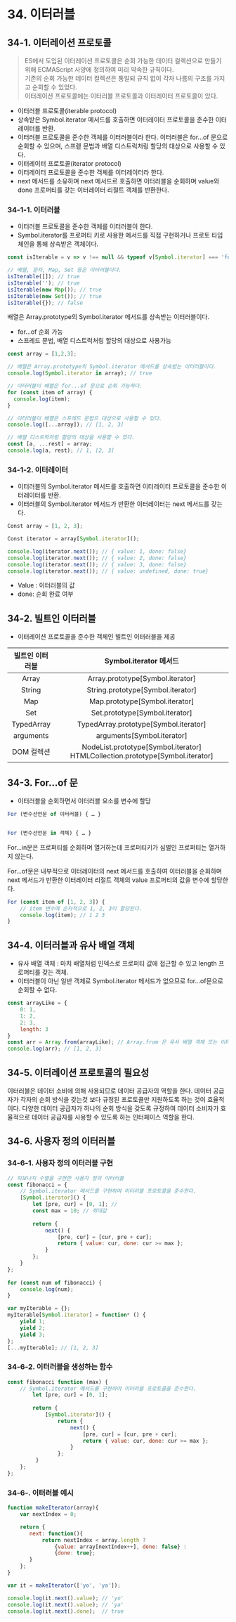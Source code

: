 # 34. 이터러블

## 34-1. 이터레이션 프로토콜

> ES에서 도입된 이터레이션 프로토콜은 순회 가능한 데이터 컬렉션으로 만들기 위해 ECMAScript 사양에 정의하여 미리 약속한 규칙이다.  
> 기존의 순회 가능한 데이터 컬렉션은 통일되 규칙 없이 각자 나름의 구조를 가지고 순회할 수 있었다.  
> 이터레이션 프로토콜에는 이터러블 프로토콜과 이터레이터 프로토콜이 있다.  

- 이터러블 프로토콜(iterable protocol)
- 상속받은 Symbol.iterator 메서드를 호출하면 이터레이터 프로토콜을 준수한 이터레이터를 반환.
- 이터러블 프로토콜을 준수한 객체를 이터러블이라 한다. 이터러블은 for...of 문으로 순회할 수 있으며, 스프렏 문법과 배열 디스트럭처링 할당의 대상으로 사용할 수 있다.
- 이터레이터 프로토콜(iterator protocol)
- 이터레이터 프로토콜을 준수한 객체를 이터레이터라 한다.
- next 메서드를 소유하며 next 메서드르 호출하면 이터러블을 순회하며 value와 done 프로퍼티를 갖는 이터레이터 리절트 객체를 반환한다.

### 34-1-1. 이터러블

- 이터러블 프로토콜을 준수한 객체를 이터러블이 한다.
- Symbol.iterator를 프로퍼티 키로 사용한 메서드를 직접 구현하거나 프로토 타입 체인을 통해 상속받은 객체이다.

```javascript
const isIterable = v => v !== null && typeof v[Symbol.iterator] === 'function';

// 배열, 문자, Map, Set 등은 이터러블이다.
isIterable([]); // true
isIterable(''); // true
isIterable(new Map()); // true
isIterable(new Set()); // true
isIterable({}); // false
```

배열은 Array.prototype의 Symbol.iterator 메서드를 상속받는 이터러블이다.
- for...of 순회 가능
- 스프레드 문법, 배열 디스트럭처링 할당의 대상으로 사용가능

```javascript
const array = [1,2,3]; 

// 배열은 Array.prototype의 Symbol.iterator 메서드를 상속받는 이터러블이다.
console.log(Symbol.iterator in array); // true

// 이터러블이 배열은 for...of 문으로 순회 가능하다.
for (const item of array) {
  console.log(item);
}

// 이터러블이 배열은 스프레드 문법으 대상으로 사용할 수 있다.
console.log([...array]); // [1, 2, 3]

// 배열 디스트럭처링 할당의 대상을 사용할 수 있다.
const [a, ...rest] = array;
console.log(a, rest); // 1, [2, 3]
```

### 34-1-2. 이터레이터

- 이터러블의 Symbol.iterator 메서드를 호출하면 이터레이터 프로토콜을 준수한 이터레이터를 반환.
- 이터러블의 Symbol.iterator 메서드가 반환한 이터레이터는 next 메서드를 갖는다.

```javascript
Const array = [1, 2, 3];

Const iterator = array[Symbol.iterator]();

console.log(iterator.next()); // { value: 1, done: false}
console.log(iterator.next()); // { value: 2, done: false}
console.log(iterator.next()); // { value: 3, done: false}
console.log(iterator.next()); // { value: undefined, done: true}
```

- Value : 이터러블의 값
- done: 순회 완료 여부

## 34-2. 빌트인 이터러블

- 이터레이션 프로토콜을 준수한 객체인 빌트인 이터러블을 제공

|빌트인 이터러블| Symbol.iterator 메서드|
|:-----------:|:---------------:|
|Array| Array.prototype[Symbol.iterator]|
|String|String.prototype[Symbol.iterator]|
|Map|Map.prototype[Symbol.iterator]|
|Set|Set.prototype[Symbol.iterator]|
|TypedArray|TypedArray.prototype[Symbol.iterator]|
|arguments| arguments[Symbol.iterator]|
|DOM 컬렉션| NodeList.prototype[Symbol.iterator]  HTMLCollection.prototype[Symbol.iterator]|

## 34-3. For…of 문

- 이터러블을 순회하면서 이터러블 요소를 변수에 할당

```javascript
For (변수선언문 of 이터러블) { … }


For (변수선언문 in 객체) { … }

```

For…in문은 프로퍼티를 순회하며 열거하는데 프로퍼티키가 심벌인 프로퍼티는 열거하지 않는다.

For…of문은 내부적으로 이터레이터의 next 메서드를 호출하여 이터러블을 순회하며 next 메서드가 반환한 이터레이터 리절트 객체의 value 프로퍼티의 값을 변수에 할당한다.

```javascript
For (const item of [1, 2, 3]) {
	// item 변수에 순차적으로 1, 2, 3이 할당된다.
	console.log(item); // 1 2 3
}
```
## 34-4. 이터러블과 유사 배열 객체

- 유사 배열 객체 : 마치 배열처럼 인덱스로 프로퍼티 값에 접근할 수 있고 length 프로퍼티를 갖는 객체.
- 이터러블이 아닌 일반 객체로 Symbol.iterator 메서드가 없으므로 for...of문으로 순회할 수 없다.

```javascript
const arrayLike = {
	0: 1,
	1: 2,
	2: 3,
	length: 3
}
const arr = Array.from(arrayLike); // Array.from 은 유사 배열 객체 또는 이터러블을 배열로 변환한다.
console.log(arr); // [1, 2, 3]
```

## 34-5. 이터레이션 프로토콜의 필요성

이터러블은 데이터 소비에 의해 사용되므로 데이터 공급자의 역할을 한다.
데이터 공급자가 각자의 순회 방식을 갖는것 보다 규정된 프로토콜만 지원하도록 하는 것이 효율적이다.
다양한 데이터 공급자가 하나의 순회 방식을 갖도록 규정하여 데이터 소비자가 효율적으로 데이터 공급자를 사용할 수 있도록 하는 인터페이스 역할을 한다.

## 34-6. 사용자 정의 이터러블

### 34-6-1. 사용자 정의 이터러블 구현

```javascript
// 피보나치 수열을 구현한 사용자 정의 이터러블
const fibonacci = {
	// Symbol.iterator 메서드를 구현하여 이터러블 프로토콜을 준수한다.
	[Symbol.iterator]() {
		let [pre, cur] = [0, 1]; //
		const max = 10; // 최대값
	
		return {
			next() {
				[pre, cur] = [cur, pre + cur];
				return { value: cur, done: cur >= max };
			}
		};
	}
};
	
for (const num of fibonacci) {
	console.log(num);
}
```

```javascript
var myIterable = {};
myIterable[Symbol.iterator] = function* () {
    yield 1;
    yield 2;
    yield 3;
};
[...myIterable]; // [1, 2, 3]
```

### 34-6-2. 이터러블을 생성하는 함수

```javascript
const fibonacci function (max) {
	// Symbol.iterator 메서드를 구현하여 이터러블 프로토콜을 준수한다.
		let [pre, cur] = [0, 1];
	
		return {
			[Symbol.iterator]() {
				return {
					next() {
						[pre, cur] = [cur, pre + cur];
						return { value: cur, done: cur >= max };
					}
				};
		 }
	};
};
```

### 34-6-. 이터러블 예시

```javascript
function makeIterator(array){
    var nextIndex = 0;

    return {
       next: function(){
           return nextIndex < array.length ?
               {value: array[nextIndex++], done: false} :
               {done: true};
       }
    };
}

var it = makeIterator(['yo', 'ya']);

console.log(it.next().value); // 'yo'
console.log(it.next().value); // 'ya'
console.log(it.next().done);  // true
```
